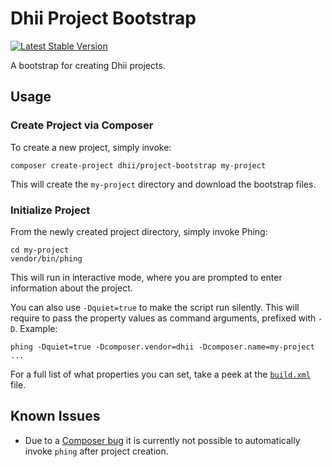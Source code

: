 # Dhii Project Bootstrap

[![Latest Stable Version](https://poser.pugx.org/dhii/bootstrap/version)](https://packagist.org/packages/dhii/bootstrap)

A bootstrap for creating Dhii projects.

## Usage

### Create Project via Composer

To create a new project, simply invoke:

```
composer create-project dhii/project-bootstrap my-project
```

This will create the `my-project` directory and download the bootstrap files.

### Initialize Project

From the newly created project directory, simply invoke Phing:

```
cd my-project
vendor/bin/phing
```

This will run in interactive mode, where you are prompted to enter information about the project.

You can also use `-Dquiet=true` to make the script run silently. This will require to pass the property values as command arguments, prefixed with `-D`.
Example:

```
phing -Dquiet=true -Dcomposer.vendor=dhii -Dcomposer.name=my-project ...
```

For a full list of what properties you can set, take a peek at the [`build.xml`] file.

## Known Issues

* Due to a [Composer bug][1] it is currently not possible to automatically invoke `phing` after project creation.

[1]: https://github.com/composer/composer/issues/3299
[`build.xml`]: https://github.com/Dhii/bootstrap/blob/master/build.xml
